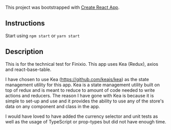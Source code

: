 This project was bootstrapped with [Create React App](https://github.com/facebook/create-react-app).

## Instructions

Start using `npm start` or `yarn start`

## Description

This is for the technical test for Finixio. This app uses Kea (Redux), axios and react-base-table.

I have chosen to use Kea (https://github.com/keajs/kea) as the state management utility for this app. Kea is a state management utility built on top of redux and is meant to reduce to amount of code needed to write actions and reducers. The reason I have gone with Kea is because it is simple to set-up and use and it provides the ability to use any of the store's data on any component and class in the app.

I would have loved to have added the currency selector and unit tests as well as the usage of TypeScript or prop-types but did not have enough time.